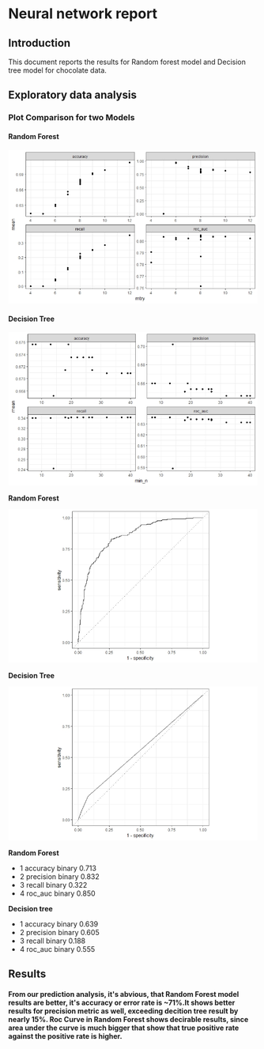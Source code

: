 # Neural network report

## Introduction

This document reports the results for Random forest model and Decision tree model for chocolate data.

## Exploratory data analysis

### Plot Comparison for two Models

#### **Random Forest**

![](Plot.jpeg)

#### **Decision Tree**

![](Plot_decision_tree.jpeg)

**Random Forest**

![](Prediction_Random.jpeg)

**Decision Tree**

![](Prediction_tree.jpeg)

**Random Forest**

* 1 accuracy  binary         0.713
* 2 precision binary         0.832
* 3 recall    binary         0.322
* 4 roc_auc   binary         0.850

**Decision tree**

* 1 accuracy  binary         0.639
* 2 precision binary         0.605
* 3 recall    binary         0.188
* 4 roc_auc   binary         0.555


## Results
#### From our prediction analysis, it's abvious, that Random Forest model results are better, it's accuracy or error rate is ~71%.It shows better results for precision metric as well, exceeding decition tree result by nearly 15%. Roc Curve in Random Forest shows decirable results, since area under the curve is much bigger that show that true positive rate against the positive rate is higher.

